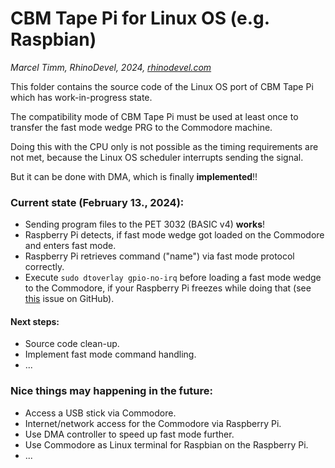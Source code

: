 # CBM Tape Pi for Linux OS (e.g. Raspbian)
*Marcel Timm, RhinoDevel, 2024, [rhinodevel.com](http://rhinodevel.com/)*

This folder contains the source code of the Linux OS port of CBM Tape Pi which
has work-in-progress state.

The compatibility mode of CBM Tape Pi must be used at least once to transfer the
fast mode wedge PRG to the Commodore machine.

Doing this with the CPU only is not possible as the timing requirements are not
met, because the Linux OS scheduler interrupts sending the signal.

But it can be done with DMA, which is finally **implemented**!!

### Current state (February 13., 2024):

- Sending program files to the PET 3032 (BASIC v4) **works**!
- Raspberry Pi detects, if fast mode wedge got loaded on the Commodore and
  enters fast mode.
- Raspberry Pi retrieves command ("name") via fast mode protocol correctly.
- Execute ```sudo dtoverlay gpio-no-irq``` before loading a fast mode wedge to
  the Commodore, if your Raspberry Pi freezes while doing
  that (see [this](https://github.com/raspberrypi/linux/issues/2550) issue on
  GitHub).

#### Next steps:

- Source code clean-up.
- Implement fast mode command handling.
- ...

### Nice things may happening in the future:

- Access a USB stick via Commodore.
- Internet/network access for the Commodore via Raspberry Pi.
- Use DMA controller to speed up fast mode further.
- Use Commodore as Linux terminal for Raspbian on the Raspberry Pi.
- ...
